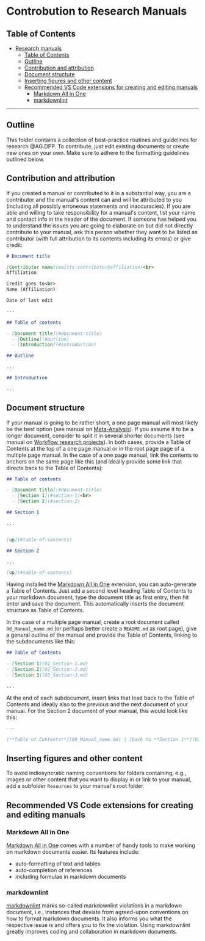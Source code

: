 # Controbution to Research Manuals

## Table of Contents

- [Research manuals](#research-manuals)
  - [Table of Contents](#table-of-contents)
  - [Outline](#outline)
  - [Contribution and attribution](#contribution-and-attribution)
  - [Document structure](#document-structure)
  - [Inserting figures and other content](#inserting-figures-and-other-content)
  - [Recommended VS Code extensions for creating and editing manuals](#recommended-vs-code-extensions-for-creating-and-editing-manuals)
    - [Markdown All in One](#markdown-all-in-one)
    - [markdownlint](#markdownlint)

---

## Outline

This folder contains a collection of best-practice routines and guidelines for research @AG.DPP. To contribute, just edit existing documents or create new ones on your own. Make sure to adhere to the formatting guidelines outlined below.

## Contribution and attribution

If you created a manual or contributed to it in a substantial way, you are a contributor and the manual's content can and will be attributed to you (including all possibly erroneous statements and inaccuracies). If you are able and willing to take responsibility for a manual's content, list your name and contact info in the header of the document. If someone has helped you to understand the issues you are going to elaborate on but did not directly contribute to your manual, ask this person whether they want to be listed as contributor (with full attribution to its contents including its errors) or give credit:

```markdown
# Document title

[Contributor name](mailto:contributor@affiliation)<br>
Affiliation

Credit goes to<br> 
Name (Affiliation)

Date of last edit

---

## Table of contents

- [Document title](#document-title)
  - [Outline](#outline)
  - [Introduction](#introduction)

## Outline

...

## Introduction

...

```

## Document structure

If your manual is going to be rather short, a one page manual will most likely be the best option (see manual on [Meta-Analysis](https://github.com/alex-strobel/DPP-LabManual/blob/main/Research/Analysis/Methods/Meta-Analysis/Meta_Analysis.md)). If you assume it to be a longer document, consider to split it in several shorter documents (see manual on [Workflow research projects](https://github.com/alex-strobel/DPP-LabManual/blob/main/Research/Analysis/Methods/Meta-Analysis/Workflow_research_projects)). In both cases, provide a Table of Contents at the top of a one page manual or in the root page page of a multiple page manual. In the case of a one page manual, link the contents to anchors on the same page like this (and ideally provide some link that directs back to the Table of Contents):

```markdown
## Table of contents

- [Document title](#document-title)
  - [Section 1](#section-1)<br>
  - [Section 2](#section-2)

## Section 1

...


[up](#table-of-contents)

## Section 2

...

[up](#table-of-contents)


```

Having installed the [Markdown All in One](https://marketplace.visualstudio.com/items?itemName=yzhang.markdown-all-in-one) extension, you can auto-generate a Table of Contents. Just add a second level heading Table of Contents to your markdown document, type the document title as first entry, then hit enter and save the document. This automatically inserts the document structure as Table of Contents. 

In the case of a multiple page manual, create a root document called `00_Manual_name.md` (or perhaps better create a `README.md` as root page), give a general outline of the manual and provide the Table of Contents, linking to the subdocuments like this:

```markdown
## Table of Contents

- [Section 1](01_Section-1.md)
- [Section 2](02_Section-2.md)
- [Section 3](03_Section-3.md)

...

```

At the end of each subdocument, insert links that lead back to the Table of Contents and ideally also to the previous and the next document of your manual. For the Section 2 document of your manual, this would look like this:

```markdown
---

[**Table of Contents**](00_Manual_name.md) | [back to **Section 1**](01_Section-1.md) | [next to **Section 3**](03_Section-2.md)

```

## Inserting figures and other content

To avoid indiosyncratic naming conventions for folders containing, e.g., images or other content that you want to display in or link to your manual, add a subfolder `Resources` to your manual's root folder.

## Recommended VS Code extensions for creating and editing manuals

### Markdown All in One

[Markdown All in One](https://marketplace.visualstudio.com/items?itemName=yzhang.markdown-all-in-one) comes with a number of handy tools to make working on markdown documents easier. 
Its features include:

- auto-formatting of text and tables
- auto-completion of references
- including formulae in markdown documents

### markdownlint

[markdownlint](https://marketplace.visualstudio.com/items?itemName=DavidAnson.vscode-markdownlint) marks so-called markdownlint violations in a markdown document, i.e., instances that deviate from agreed-upon conventions on how to format markdown documents.
It also informs you what the respective issue is and offers you to fix the violation.
Using markdownlint greatly improves coding and collaboration in markdown documents.

<!-- main_AG
Außerdem hatten wir überlegt, für uns relevante Paper zu nennen oder Paper, die wir oft zitieren, kurz zu beschreiben (was ist das Wichtige für uns, warum beziehen wir uns darauf?) Vgl. annotated reading list
- Schönbrodt & Perugini (2013) At what sample size do correlations stabilize?
- Kretzschmar & Gignac (2019) At what sample size do latent variable correlations stabilize? 
- Campbell & Fiske (1959) CONVERGENT AND DISCRIMINANT VALIDATION BY THE MULTITRAIT-MULTIMETHOD MATRIX
- Cronbach & Meehl (1955) CONSTRUCT VALIDITY IN PSYCHOLOGICAL TESTS
-->

